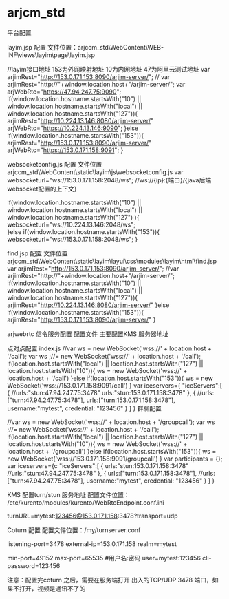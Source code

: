 # arjcm_std
平台配置

layim.jsp 配置  文件位置：arjccm_std\WebContent\WEB-INF\views\layim\page\layim.jsp

//layim接口地址   153为外网映射地址  10为内网地址 47为阿里云测试地址
 var arjimRest="http://153.0.171.153:8090/arjim-server/";
// var arjimRest="http://"+window.location.host+"/arjim-server/";
 var arjWebRtc="https://47.94.247.75:9090";
 if(window.location.hostname.startsWith("10") 
 	 || window.location.hostname.startsWith("local")
 	 || window.location.hostname.startsWith("127")){
 	 arjimRest="http://10.224.13.146:8080/arjim-server/"
     arjWebRtc="https://10.224.13.146:9090";
 }else if(window.location.hostname.startsWith("153")){
 	 arjimRest="http://153.0.171.153:8090/arjim-server/"
     arjWebRtc="https://153.0.171.158:9091";
 }
 
websocketconfig.js    配置 文件位置 arjccm_std\WebContent\static\layim\js\websocketconfig.js 
var websocketurl="ws://153.0.171.158:2048/ws";   //ws://{ip}:{端口}/{java后端websocket配置的上下文}

 if(window.location.hostname.startsWith("10") 
	 || window.location.hostname.startsWith("local")
	 || window.location.hostname.startsWith("127")
	 ){
     websocketurl="ws://10.224.13.146:2048/ws";   
 }else if(window.location.hostname.startsWith("153")){
 	websocketurl="ws://153.0.171.158:2048/ws"; 
 }
 
 find.jsp  配置 文件位置 arjccm_std\WebContent\static\layim\layui\css\modules\layim\html\find.jsp
 var arjimRest="http://153.0.171.153:8090/arjim-server/";
 //var arjimRest="http://"+window.location.host+"/arjim-server/";
 if(window.location.hostname.startsWith("10")
 || window.location.hostname.startsWith("local")
 || window.location.hostname.startsWith("127")){
	 arjimRest="http://10.224.13.146:8080/arjim-server/"
 }else if(window.location.hostname.startsWith("153")){
	 arjimRest="http://153.0.171.153:8090/arjim-server/"
 }
 
arjwebrtc 信令服务配置
  配置文件
      主要配置KMS 服务器地址

点对点配置
index.js
//var ws =  new WebSocket('wss://' + location.host + '/call');
var ws ;//=  new WebSocket('wss://' + location.host + '/call');
 if(location.host.startsWith("local")
 	|| location.host.startsWith("127")
  	|| location.host.startsWith("10")){
 	ws = new WebSocket('wss://' + location.host + '/call')
 }else if(location.host.startsWith("153")){
 	ws = new WebSocket('wss://153.0.171.158:9091/call')
 }
var iceservers={
	"iceServers":[
		{
			//urls:"stun:47.94.247.75:3478"
			urls:"stun:153.0.171.158:3478"
		},
		{
			//urls:["turn:47.94.247.75:3478"],
			urls:["turn:153.0.171.158:3478"],
			username:"mytest",
			credential: "123456"
		}
	]
}
群聊配置

//var ws = new WebSocket('wss://' + location.host + '/groupcall');
 var ws ;//=  new WebSocket('wss://' + location.host + '/call');
 if(location.host.startsWith("local")
 	|| location.host.startsWith("127")
 	|| location.host.startsWith("10")){
 	ws = new WebSocket('wss://' + location.host + '/groupcall')
 }else if(location.host.startsWith("153")){
 	ws = new WebSocket('wss://153.0.171.158:9091/groupcall')
 }
var participants = {};
var iceservers={c
	"iceServers":[
		{
			urls:"stun:153.0.171.158:3478"
			//urls:"stun:47.94.247.75:3478"
		},
		{
			urls:["turn:153.0.171.158:3478"],
			//urls:["turn:47.94.247.75:3478"],
			username:"mytest",
			credential: "123456"
		}
	]
}

KMS 配置turn/stun 服务地址
配置文件位置： /etc/kurento/modules/kurento/WebRtcEndpoint.conf.ini

turnURL=mytest:123456@153.0.171.158:3478?transport=udp

Coturn 配置
配置文件位置：/my/turnserver.conf

listening-port=3478
external-ip=153.0.171.158
realm=mytest

min-port=49152
max-port=65535
#用户名:密码
user=mytest:123456
cli-password=123456

注意：配置完coturn 之后，需要在服务端打开 出入的TCP/UDP 3478 端口，如果不打开，视频是通讯不了的
